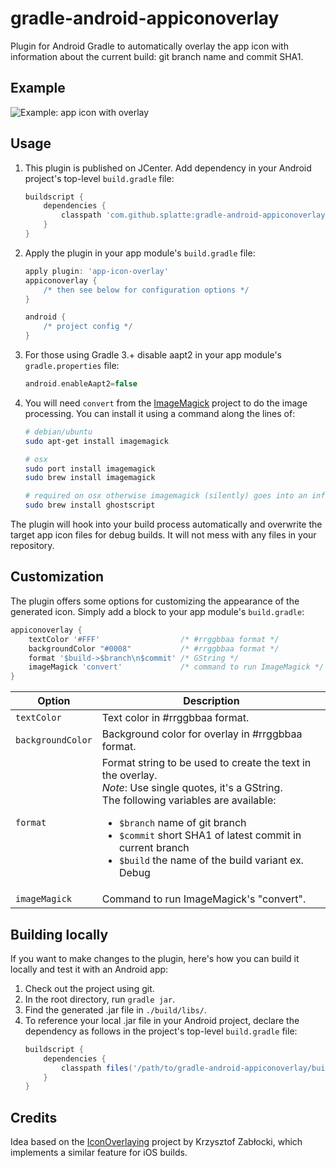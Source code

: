 gradle-android-appiconoverlay
=============================


Plugin for Android Gradle to automatically overlay the app icon with information about the current build: git branch name and commit SHA1.


## Example
![Example: app icon with overlay](https://github.com/splatte/gradle-android-appiconoverlay/raw/master/example.png "Example: app icon with overlay")


## Usage

1. This plugin is published on JCenter. Add dependency in your Android project's top-level `build.gradle` file:

    ```groovy
    buildscript {
        dependencies {
            classpath 'com.github.splatte:gradle-android-appiconoverlay:1.3'
        }
    }
    ```

2. Apply the plugin in your app module's ``build.gradle`` file:

    ```groovy
    apply plugin: 'app-icon-overlay'
    appiconoverlay {
        /* then see below for configuration options */
    }

    android {
        /* project config */
    }
    ```

3. For those using Gradle 3.+ disable aapt2 in your app module's ``gradle.properties`` file:

    ```groovy
    android.enableAapt2=false
    ```

4. You will need ``convert`` from the [ImageMagick](http://imagemagick.org/) project to do the image processing. You can install it using a command along the lines of:

    ```bash
    # debian/ubuntu
    sudo apt-get install imagemagick

    # osx
    sudo port install imagemagick
    sudo brew install imagemagick
    
    # required on osx otherwise imagemagick (silently) goes into an infinite loop complaining about missing fonts
    sudo brew install ghostscript
    ```

The plugin will hook into your build process automatically and overwrite the target app icon files for debug builds. It will not mess with any files in your repository.


## Customization
The plugin offers some options for customizing the appearance of the generated icon. Simply add a block to your app module's ``build.gradle``:

```groovy
appiconoverlay {
    textColor '#FFF'                  /* #rrggbbaa format */
    backgroundColor "#0008"           /* #rrggbbaa format */
    format '$build->$branch\n$commit' /* GString */
    imageMagick 'convert'             /* command to run ImageMagick */
}
```

Option                 | Description
---------------------- | ------------------
`textColor`            | Text color in #rrggbbaa format.
`backgroundColor`      | Background color for overlay in #rrggbbaa format.
`format`               | Format string to be used to create the text in the overlay.<br />*Note*: Use single quotes, it's a GString.<br />The following variables are available: <ul><li>`$branch` name of git branch</li> <li>`$commit` short SHA1 of latest commit in current branch</li> <li>`$build` the name of the build variant ex. Debug</li></ul>
`imageMagick`          | Command to run ImageMagick's "convert".


## Building locally

If you want to make changes to the plugin, here's how you can build it locally and test it with an Android app:
1. Check out the project using git.
2. In the root directory, run ```gradle jar```.
3. Find the generated .jar file in ```./build/libs/```.
4. To reference your local .jar file in your Android project, declare the dependency as follows in the project's top-level `build.gradle` file:
   ```groovy
   buildscript {
       dependencies {
           classpath files('/path/to/gradle-android-appiconoverlay/build/libs/gradle-android-appiconoverlay-1.3.jar')
       }
   }
   ```


## Credits
Idea based on the [IconOverlaying](https://github.com/krzysztofzablocki/IconOverlaying) project by Krzysztof Zabłocki, which implements a similar feature for iOS builds.
